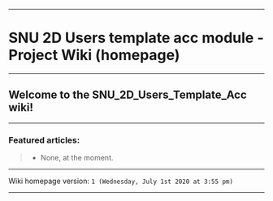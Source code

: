 
***

# SNU 2D Users template acc module - Project Wiki (homepage)

***

## Welcome to the SNU_2D_Users_Template_Acc wiki!

***

### Featured articles:

> * None, at the moment.

***

Wiki homepage version: `1 (Wednesday, July 1st 2020 at 3:55 pm)`

***
